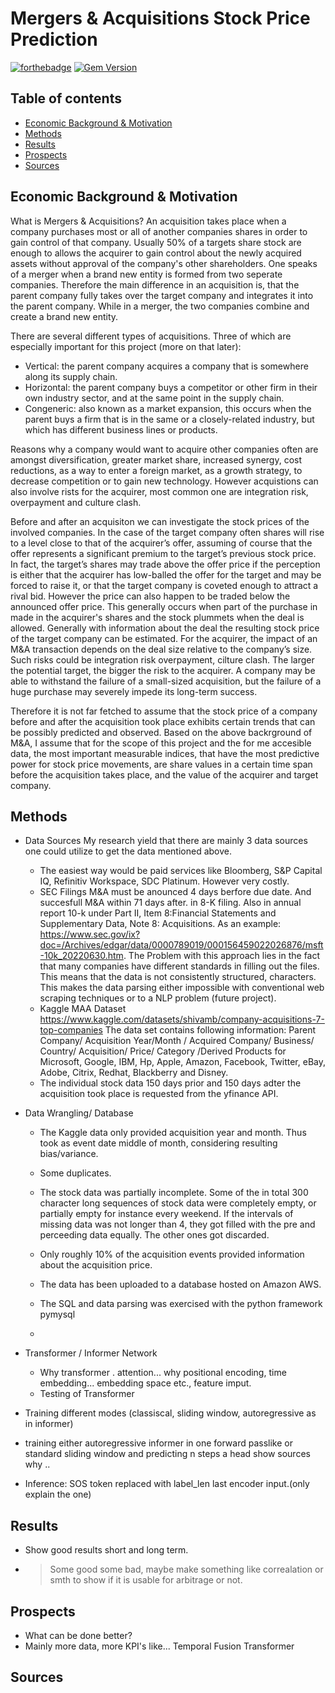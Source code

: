 # Mergers & Acquisitions Stock Price Prediction
[![forthebadge](https://forthebadge.com/images/badges/built-with-science.svg)](https://forthebadge.com)
[![Gem Version](https://badge.fury.io/rb/colorls.svg)](https://badge.fury.io/rb/colorls)
## Table of contents
- [Economic Background & Motivation](#motivation)
- [Methods](#methods)
- [Results](#results)
- [Prospects](#prospects)
- [Sources](#sources)

## Economic Background & Motivation

What is Mergers & Acquisitions? 
An acquisition takes place when a company purchases most or all of another companies shares in order to gain control of that company. Usually 50% of a targets share stock are enough to allows the acquirer to gain control about the newly acquired assets without approval of the company's other shareholders.
One speaks of a merger  when a brand new entity is formed from two seperate companies. Therefore the main difference in an acquisition is, that the parent company fully takes over the target company and integrates it into the parent company. While in a merger, the two companies combine and create a brand new entity. 

There are several different types of acquisitions. Three of which are especially important for this project (more on that later):
* Vertical: the parent company acquires a company that is somewhere along its supply chain.
* Horizontal: the parent company buys a competitor or other firm in their own industry sector, and at the same point in the supply chain.
* Congeneric: also known as a market expansion, this occurs when the parent buys a firm that is in the same or a closely-related industry, but which has different business lines or products.

Reasons why a company would want to acquire other companies often are amongst diversification, greater market share, increased synergy, cost reductions, as a way to enter a foreign market, as a growth strategy, to decrease competition or to gain new technology.
However acquistions can also involve rists for the acquirer, most common one are integration risk, overpayment and culture clash. 

Before and after an acquisiton we can investigate the stock prices of the involved companies.
In the case of the target company often shares will rise to a level close to that of the acquirer’s offer, assuming of course that the offer represents a significant premium to the target’s previous stock price. In fact, the target’s shares may trade above the offer price if the perception is either that the acquirer has low-balled the offer for the target and may be forced to raise it, or that the target company is coveted enough to attract a rival bid.
However the price can also happen to be traded below the announced offer price. This generally occurs when part of the purchase in made in the acquirer's shares and the stock plummets when the deal is allowed. Generally with information about the deal the resulting stock price of the target company can be estimated.
For the acquirer, the impact of an M&A transaction depends on the deal size relative to the company’s size. Such risks could be integration risk
overpayment, cilture clash. The larger the potential target, the bigger the risk to the acquirer. A company may be able to withstand the failure of a small-sized acquisition, but the failure of a huge purchase may severely impede its long-term success.

Therefore it is not far fetched to assume that the stock price of a company before and after the acquisition took place exhibits certain trends that can be possibly predicted and observed. Based on the above backrground of M&A, I assume that for the scope of this project and the for me accesible data, the most important measurable indices, that have the most predictive power for stock price movements,  are share values in a certain time span before the acquisition takes place, and the value of the acquirer and target company.





## Methods
 - Data Sources
    My research yield that there are mainly 3 data sources one could utilize to get the data mentioned above.
    - The easiest way would be paid services like Bloomberg, S&P Capital IQ, Refinitiv Workspace, SDC Platinum. However very costly.
    - SEC Filings M&A must be anounced 4 days berfore due date. And succesfull M&A within 71 days after. in 8-K filing. Also in annual report 10-k under         Part II, Item 8:Financial Statements and Supplementary Data, Note 8: Acquisitions. As an example: https://www.sec.gov/ix?doc=/Archives/edgar/data/0000789019/000156459022026876/msft-10k_20220630.htm.
    The Problem with this approach lies in the fact that many companies have different standards in filling out the files. This means that the data is not consistently structured, characters. This makes the data parsing either impossible with conventional web scraping techniques or to a NLP problem (future project).
    - Kaggle MAA Dataset https://www.kaggle.com/datasets/shivamb/company-acquisitions-7-top-companies
     The data set contains following information: Parent Company/ Acquisition Year/Month / Acquired Company/ Business/ Country/ Acquisition/ Price/ Category /Derived Products 
     for Microsoft, Google, IBM, Hp, Apple, Amazon, Facebook, Twitter, eBay, Adobe, Citrix, Redhat, Blackberry and Disney.
    - The individual stock data 150 days prior and 150 days adter the acquisition took place is requested from the yfinance API.
  
 - Data Wrangling/ Database
    - The Kaggle data only provided acquisition year and month. Thus took as event date middle of month, considering resulting bias/variance.
    - Some duplicates.
    - The stock data was partially incomplete. Some of the in total 300 character long sequences of stock data were completely empty, or partially empty for instance every weekend. If the intervals of missing data was not longer than 4, they got filled with the pre and perceeding data equally. The other ones got discarded.
    - Only roughly 10% of the acquisition events provided information about the acquisition price.
    
    - The data has been uploaded to a database hosted on Amazon AWS.
    - The SQL and data parsing was exercised with the python framework pymysql
    - 
 - Transformer / Informer Network
   - Why transformer  . attention... why positional encoding, time embedding... embedding space etc., feature imput.
   - Testing of Transformer
 - Training  different modes (classiscal, sliding window, autoregressive as in informer)
 - training either autoregressive informer in one forward passlike or standard sliding window and predicting n steps a head show sources why ..
 - Inference: SOS token replaced with label_len last encoder input.(only explain the one)

## Results
  - Show good results short and long term.
  - > Some good some bad, maybe make something like correalation or smth to show if it is usable for arbitrage or not.
## Prospects
  - What can be done better?
  - Mainly more data, more KPI's like... Temporal Fusion Transformer
## Sources
